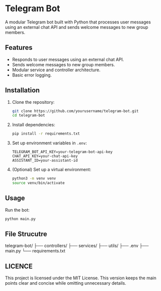 # Telegram Bot

A modular Telegram bot built with Python that processes user messages using an external chat API and sends welcome messages to new group members.

## Features
- Responds to user messages using an external chat API.
- Sends welcome messages to new group members.
- Modular service and controller architecture.
- Basic error logging.

## Installation

1. Clone the repository:
    ```bash
    git clone https://github.com/yourusername/telegram-bot.git
    cd telegram-bot
    ```

2. Install dependencies:
    ```bash
    pip install -r requirements.txt
    ```

3. Set up environment variables in `.env`:
    ```env
    TELEGRAM_BOT_API_KEY=your-telegram-bot-api-key
    CHAT_API_KEY=your-chat-api-key
    ASSISTANT_ID=your-assistant-id
    ```

4. (Optional) Set up a virtual environment:
    ```bash
    python3 -m venv venv
    source venv/bin/activate
    ```

## Usage

Run the bot:
```bash
python main.py
```

## File Strucutre

telegram-bot/
├── controllers/
├── services/
├── utils/
├── .env
├── main.py
└── requirements.txt

## LICENCE

This project is licensed under the MIT License. This version keeps the main points clear and concise while omitting unnecessary details.